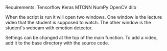 Requirements:
Tensorflow
Keras
MTCNN
NumPy
OpenCV
dlib

When the script is run it will open two windows. One window is the lecture video that the student is supposed to watch. The other window is the student's webcam with emotion detector. 

Settings can be changed at the top of the main function. To add a video, add it to the base directory with the source code. 